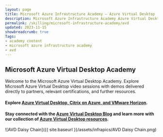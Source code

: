 ```yaml
---
layout: page
title: Microsoft Azure Infrastructure Academy — Azure Virtual Desktop (AVD)
description: Microsoft Azure Infrastructure Academy Azure Virtual Desktop (AVD).
permalink: /skilling/microsoft-infrastructure-academy/avd
updated: 2023-11-15
showbreadcrumb: true
Tags:
- academy content
- microsoft azure infrastructure academy
- avd
---
```


## Microsoft Azure Virtual Desktop Academy
Welcome to the Microsoft Azure Virtual Desktop Academy. Explore Microsoft Azure Virtual Desktop video sessions with demos delivered directly to partners, relevant certifications, and further resources.

#### Explore [Azure Virtual Desktop, Citrix on Azure, and VMware Horizon](https://aka.ms/avdsmartlink).

#### Stay connected with the [Azure Virtual Desktop Blog](https://techcommunity.microsoft.com/t5/azure-virtual-desktop-blog/bg-p/AzureVirtualDesktopBlog) and learn more with our collection of [Azure Virtual Desktop resources](/PartnerResources/skilling/microsoft-infrastructure-academy/resources/azure-virtual-desktop).


![AVD Daisy Chain]({{ site.baseurl }}/assets/infrapics/AVD Daisy Chain.png)
